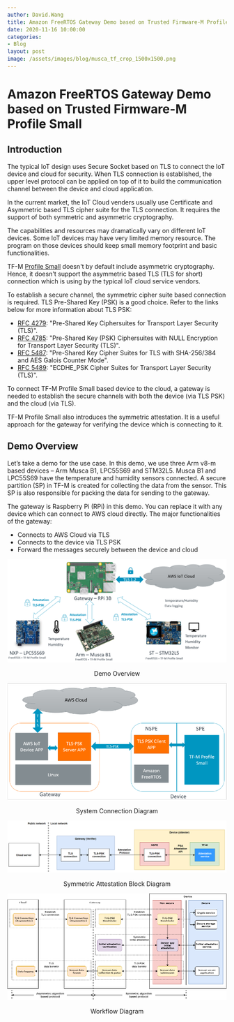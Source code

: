 ```yaml
---
author: David.Wang
title: Amazon FreeRTOS Gateway Demo based on Trusted Firmware-M Profile Small 
date: 2020-11-16 10:00:00
categories:
- Blog
layout: post
image: /assets/images/blog/musca_tf_crop_1500x1500.png
---
```


**Amazon FreeRTOS Gateway Demo based on Trusted Firmware-M Profile Small**
==========================================================================

Introduction
------------

The typical IoT design uses Secure Socket based on TLS to connect the IoT device and cloud for security. When TLS connection is established, the upper level protocol can be applied on top of it to build the communication channel between the device and cloud application.

In the current market, the IoT Cloud venders usually use Certificate and Asymmetric based TLS cipher suite for the TLS connection. It requires the support of both symmetric and asymmetric cryptography.

The capabilities and resources may dramatically vary on different IoT devices. Some IoT devices may have very limited memory resource. The program on those devices should keep small memory footprint and basic functionalities.

TF-M [Profile Small](https://git.trustedfirmware.org/TF-M/trusted-firmware-m.git/tree/docs/design_documents/profiles/tfm_profile_small.rst) doesn't by default include asymmetric cryptography. Hence, it doesn't support the asymmetric based TLS (TLS for short) connection which is using by the typical IoT cloud service vendors.

To establish a secure channel, the symmetric cipher suite based connection is required. TLS Pre-Shared Key (PSK) is a good choice. Refer to the links below for more information about TLS PSK:

- [RFC 4279](https://tools.ietf.org/html/rfc4279): "Pre-Shared Key Ciphersuites for Transport Layer Security (TLS)".
- [RFC 4785](https://tools.ietf.org/html/rfc4785): "Pre-Shared Key (PSK) Ciphersuites with NULL Encryption for Transport Layer Security (TLS)".
- [RFC 5487](https://tools.ietf.org/html/rfc5487): "Pre-Shared Key Cipher Suites for TLS with SHA-256/384 and AES Galois Counter Mode".
- [RFC 5489](https://tools.ietf.org/html/rfc5489): "ECDHE_PSK Cipher Suites for Transport Layer Security (TLS)".

To connect TF-M Profile Small based device to the cloud, a gateway is needed to establish the secure channels with both the device (via TLS PSK) and the cloud (via TLS).

TF-M Profile Small also introduces the symmetric attestation. It is a useful approach for the gateway for verifying the device which is connecting to it.

Demo Overview
---------------------------

Let’s take a demo for the use case. In this demo, we use three Arm v8-m based devices – Arm Musca B1, LPC55S69 and STM32L5. Musca B1 and LPC55S69 have the temperature and humidity sensors connected. A secure partition (SP) in TF-M is created for collecting the data from the sensor. This SP is also responsible for packing the data for sending to the gateway.

The gateway is Raspberry Pi (RPi) in this demo. You can replace it with any device which can connect to AWS cloud directly. The major functionalities of the gateway:

- Connects to AWS Cloud via TLS
- Connects to the device via TLS PSK
- Forward the messages securely between the device and cloud


<p align="center">
  <img src="/assets/images/blog/demo-overview2.png" />
</p>

<div align="center">Demo Overview</div>

<p align="center">
  <img src="/assets/images/blog/SystemConnection.png" />
</p>

<div align="center">System Connection Diagram</div>

<p align="center">
  <img src="/assets/images/blog/symmetric-attestation.png" />
</p>

<div align="center">Symmetric Attestation Block Diagram</div>


<p align="center">
  <img src="/assets/images/blog/workflow.png" />
</p>

<div align="center">Workflow Diagram</div>

